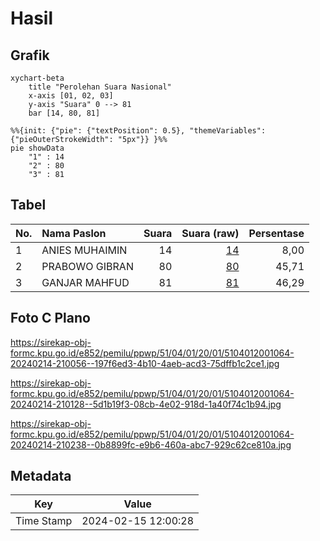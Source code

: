 # Hasil

## Grafik

```mermaid
xychart-beta
    title "Perolehan Suara Nasional"
    x-axis [01, 02, 03]
    y-axis "Suara" 0 --> 81
    bar [14, 80, 81]
```

```mermaid
%%{init: {"pie": {"textPosition": 0.5}, "themeVariables": {"pieOuterStrokeWidth": "5px"}} }%%
pie showData
    "1" : 14
    "2" : 80
    "3" : 81
```

## Tabel

| No. | Nama Paslon    | Suara | Suara (raw) | Persentase |
|:--- |:-------------- | -----:| -----------:| ----------:|
| 1   | ANIES MUHAIMIN | 14    | [14][p-1]   | 8,00       |
| 2   | PRABOWO GIBRAN | 80    | [80][p-2]   | 45,71      |
| 3   | GANJAR MAHFUD  | 81    | [81][p-3]   | 46,29      |


[p-1]: https://github.com/gigit-pemilu/pemilu-2024/blob/main/pilpres/hitung-suara/sub/51-bali/sub/04-gianyar/sub/01-sukawati/sub/2001-batubulan/sub/064-tps/sub/paslon-1.txt
[p-2]: https://github.com/gigit-pemilu/pemilu-2024/blob/main/pilpres/hitung-suara/sub/51-bali/sub/04-gianyar/sub/01-sukawati/sub/2001-batubulan/sub/064-tps/sub/paslon-2.txt
[p-3]: https://github.com/gigit-pemilu/pemilu-2024/blob/main/pilpres/hitung-suara/sub/51-bali/sub/04-gianyar/sub/01-sukawati/sub/2001-batubulan/sub/064-tps/sub/paslon-3.txt

## Foto C Plano

https://sirekap-obj-formc.kpu.go.id/e852/pemilu/ppwp/51/04/01/20/01/5104012001064-20240214-210056--197f6ed3-4b10-4aeb-acd3-75dffb1c2ce1.jpg

https://sirekap-obj-formc.kpu.go.id/e852/pemilu/ppwp/51/04/01/20/01/5104012001064-20240214-210128--5d1b19f3-08cb-4e02-918d-1a40f74c1b94.jpg

https://sirekap-obj-formc.kpu.go.id/e852/pemilu/ppwp/51/04/01/20/01/5104012001064-20240214-210238--0b8899fc-e9b6-460a-abc7-929c62ce810a.jpg


## Metadata

| Key        | Value               |
| ---------- | ------------------- |
| Time Stamp | 2024-02-15 12:00:28 |



